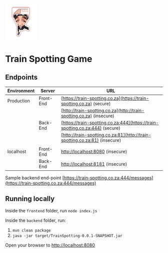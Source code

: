 <img src="./frontend/public/TrainSpottingLogo.png" alt="" width="100">

# Train Spotting Game

## Endpoints

| Environment | Server | URL |
|-----|-----|-----|
| Production | Front-End | [https://train-spotting.co.za](https://train-spotting.co.za) (secure) |
|  |  | [http://train-spotting.co.za](http://train-spotting.co.za) (insecure) |
|  | Back-End | [https://train-spotting.co.za:444](https://train-spotting.co.za:444) (secure) |
|  |  | [http://train-spotting.co.za:81](http://train-spotting.co.za:81) (insecure) |
|  |  |  |
| localhost | Front-End | [http://localhost:8080](http://localhost:8080) (insecure) |
|  | Back-End | [http://localhost:8181](http://localhost:8181) (insecure) |

Sample backend end-point
[https://train-spotting.co.za:444/messages](https://train-spotting.co.za:444/messages)

## Running locally

Inside the `frontend` folder, run `node index.js`

Inside the `backend` folder, run:
1. `mvn clean package`
2. `java -jar target/TrainSpotting-0.0.1-SNAPSHOT.jar`

Open your browser to [http://localhost:8080](http://localhost:8080)
